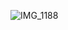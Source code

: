 ![IMG_1188](https://user-images.githubusercontent.com/112189528/223468381-aa89f426-ef72-42c9-a365-43a1b4d92084.png)
